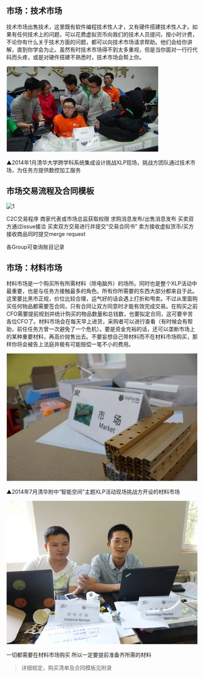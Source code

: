 ## 市场：技术市场

技术市场出售技术，这里既有软件编程技术性人才，又有硬件搭建技术性人才。如果有任何技术上的问题，可以花费虚拟货币向我们的技术人员提问，按小时计费，不论你有什么关于技术方面的问题，都可以向技术市场请求帮助。他们会给你讲解，直到你学会为止。虽然有时技术市场得不到太多重视，但是当你面对一行行代码而头疼，或是对硬件搭建不熟悉时，技术市场会帮上你。

![0](../assets/execution/tech_market/00.jpg)

▲2014年1月清华大学跨学科系统集成设计挑战XLP现场，挑战方团队通过技术市场，为任务方提供数控加工服务


## 市场交易流程及合同模板


![1](C:\Users\zyj\Desktop\1.jpg)

C2C交易程序
商家代表或市场总监获取权限
求购消息发布/出售消息发布
买卖双方通过issue接洽
买卖双方交易进行并提交“交易合同书”
卖方接收虚拟货币/买方接收商品同时提交merge request

各Group可查询账目记录


##  市场：材料市场

材料市场是一个购买所有所需材料（除电脑外）的场所。同时也是整个XLP活动中最重要，也是与任务方接触最多的角色。所有你所需要的东西大部分都来自于此。这里要比黑市正规，价位比较合理，运气好的话会遇上打折和甩卖。不过从里面购买任何物品都需要签合同，只有合同让双方同意时才能有效完成交易。在购买之前CFO需要提前规划并统计购买的物品数量和总钱数，也要拟定合同，这可要辛苦各位CFO了。材料市场会在每天早上进货，采购者可以进行查看（有时候会有帮助，前任任务方曾一次避免了一个危机）。要是资金充裕的话，还可以垄断市场上的某种重要材料，再高价抛售出去。不要妄想自己带材料而不在材料市场购买，那样你将会被告上法庭并极有可能赔偿一笔不小的费用。

![0](../assets/execution/tech_market/02.jpg)

▲2014年7月清华附中“智能空间”主题XLP活动现场挑战方开设的材料市场


![0](../assets/execution/tech_market/03.jpg)


一切都需要在材料市场购买
所以一定要提前准备齐所需的材料

>详细规定，购买清单及合同模板见附录
